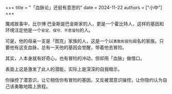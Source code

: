 +++
title = "「血脉论」还挺有意思的"
date = 2024-11-22
authors = ["小中"]
+++

魔戒故事中，比尔博·巴金斯是巴金斯家的人，更是一个霍比特人，这样的基因和环境注定他是一个`安定、保守、不愿冒险`的人。

可是，他的母亲一支是「图克」家族的人，这是一个以`勇敢和冒险`闻名的家族。只要他有这支血脉，总有一天他的基因会觉醒，带着他去冒险。

其实，人本身就有好奇心，也有冒险的冲动，但却用「血脉」做借口。

表面上这是激发了此人的潜能，实际上是深深的自我暗示。

你操控了潜意识，让它相信你有冒险的基因，又反被潜意识操控，让你隐约认为自己该勇敢地踏上旅程。